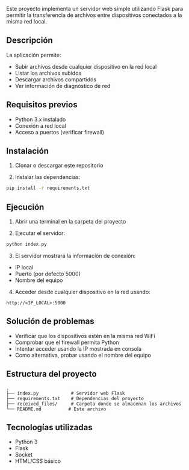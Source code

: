 Este proyecto implementa un servidor web simple utilizando Flask para permitir la transferencia de archivos entre dispositivos conectados a la misma red local.

## Descripción

La aplicación permite:
- Subir archivos desde cualquier dispositivo en la red local
- Listar los archivos subidos
- Descargar archivos compartidos
- Ver información de diagnóstico de red

## Requisitos previos

- Python 3.x instalado
- Conexión a red local
- Acceso a puertos (verificar firewall)

## Instalación

1. Clonar o descargar este repositorio

2. Instalar las dependencias:
```bash
pip install -r requirements.txt
```

## Ejecución

1. Abrir una terminal en la carpeta del proyecto

2. Ejecutar el servidor:
```bash 
python index.py
```

3. El servidor mostrará la información de conexión:
- IP local 
- Puerto (por defecto 5000)
- Nombre del equipo

4. Acceder desde cualquier dispositivo en la red usando:
```
http://<IP_LOCAL>:5000
```

## Solución de problemas

- Verificar que los dispositivos estén en la misma red WiFi
- Comprobar que el firewall permita Python
- Intentar acceder usando la IP mostrada en consola
- Como alternativa, probar usando el nombre del equipo

## Estructura del proyecto

```
.
├── index.py            # Servidor web Flask
├── requirements.txt    # Dependencias del proyecto
├── received_files/     # Carpeta donde se almacenan los archivos
└── README.md          # Este archivo
```

## Tecnologías utilizadas

- Python 3
- Flask
- Socket
- HTML/CSS básico
